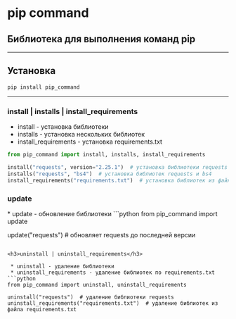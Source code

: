 <h1>pip command</h1>
<h2>Библиотека для выполнения команд pip</h2>

***
<h2>Установка</h2>

    pip install pip_command
***


<h3>install | installs | install_requirements</h3>

 * install - установка библиотеки
 * installs - установка нескольких библиотек
 * install_requirements - установка requirements.txt
```python
from pip_command import install, installs, install_requirements

install("requests", version="2.25.1")  # установка библиотеки requests
installs("requests", "bs4")  # установка библиотек requests и bs4
install_requirements("requirements.txt")  # установка библиотек из файла requirements.txt
```

<h3>update</h3>
 * update - обновление библиотеки
```python
from pip_command import update

update("requests")  # обновляет requests до последней версии
```

<h3>uninstall | uninstall_requirements</h3>

 * uninstall - удаление библиотеки
 * uninstall_requirements - удаление библиотек по requirements.txt
```python
from pip_command import uninstall, uninstall_requirements

uninstall("requests")  # удаление библиотеки requests
uninstall_requirements("requirements.txt")  # удаление библиотек из файла requirements.txt
```

[//]: # (<h3>freeze</h3>)
[//]: # ()
[//]: # (Функция freeze&#40;requirements_file&#41; создает файл формата requirements.txt)
